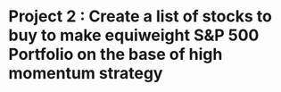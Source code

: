 # Project 2 : Create a list of stocks to buy to make equiweight S&P 500 Portfolio on the base of high momentum strategy
